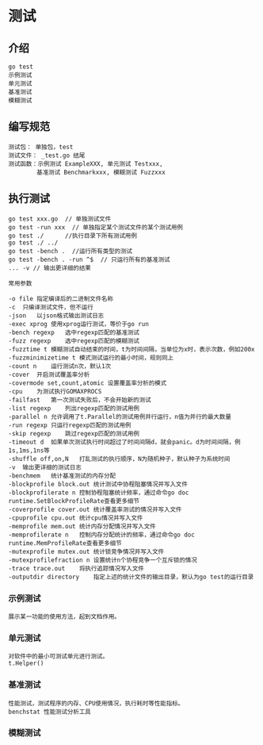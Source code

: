 # 测试

## 介绍
    go test
    示例测试
    单元测试
    基准测试
    模糊测试

## 编写规范
    测试包： 单独包，test
    测试文件： _test.go 结尾
    测试函数：示例测试 ExampleXXX, 单元测试 Testxxx, 
            基准测试 Benchmarkxxx, 模糊测试 Fuzzxxx

## 执行测试
    go test xxx.go  // 单独测试文件
    go test -run xxx  // 单独指定某个测试文件的某个测试用例
    go test ./      //执行目录下所有测试用例
    go test ./ ../  
    go test -bench .  //运行所有类型的测试
    go test -bench . -run ^$  // 只运行所有的基准测试
    ... -v // 输出更详细的结果
    
    常用参数

    -o file	指定编译后的二进制文件名称
    -c	只编译测试文件，但不运行
    -json	以json格式输出测试日志
    -exec xprog	使用xprog运行测试，等价于go run
    -bench regexp	选中regexp匹配的基准测试
    -fuzz regexp	选中regexp匹配的模糊测试
    -fuzztime t	模糊测试自动结束的时间，t为时间间隔，当单位为x时，表示次数，例如200x
    -fuzzminimizetime t	模式测试运行的最小时间，规则同上
    -count n	运行测试n次，默认1次
    -cover	开启测试覆盖率分析
    -covermode set,count,atomic	设置覆盖率分析的模式
    -cpu	为测试执行GOMAXPROCS
    -failfast	第一次测试失败后，不会开始新的测试
    -list regexp	列出regexp匹配的测试用例
    -parallel n	允许调用了t.Parallel的测试用例并行运行，n值为并行的最大数量
    -run regexp	只运行regexp匹配的测试用例
    -skip regexp	跳过regexp匹配的测试用例
    -timeout d	如果单次测试执行时间超过了时间间隔d，就会panic。d为时间间隔，例1s,1ms,1ns等
    -shuffle off,on,N	打乱测试的执行顺序，N为随机种子，默认种子为系统时间
    -v	输出更详细的测试日志
    -benchmem	统计基准测试的内存分配
    -blockprofile block.out	统计测试中协程阻塞情况并写入文件
    -blockprofilerate n	控制协程阻塞统计频率，通过命令go doc runtime.SetBlockProfileRate查看更多细节
    -coverprofile cover.out	统计覆盖率测试的情况并写入文件
    -cpuprofile cpu.out	统计cpu情况并写入文件
    -memprofile mem.out	统计内存分配情况并写入文件
    -memprofilerate n	控制内存分配统计的频率，通过命令go doc runtime.MemProfileRate查看更多细节
    -mutexprofile mutex.out	统计锁竞争情况并写入文件
    -mutexprofilefraction n	设置统计n个协程竞争一个互斥锁的情况
    -trace trace.out	将执行追踪情况写入文件
    -outputdir directory	指定上述的统计文件的输出目录，默认为go test的运行目录


### 示例测试
    展示某一功能的使用方法，起到文档作用。

### 单元测试
    对软件中的最小可测试单元进行测试。
    t.Helper()

### 基准测试
    性能测试，测试程序的内存、CPU使用情况，执行耗时等性能指标。
    benchstat 性能测试分析工具

### 模糊测试